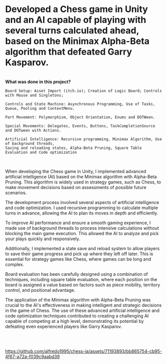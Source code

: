 # Developed a Chess game in Unity and an AI capable of playing with several turns calculated ahead, based on the Minimax Alpha-Beta algorithm that defeated Garry Kasparov.

<br>
<b> What was done in this project? </b>
</br>

    Board Setup: Asset Import (itch.io); Creation of Logic Board; Controls with Mouse and Singletons;

    Controls and State Machine: Asynchronous Programming, Use of Tasks, Queue, Pooling and ContextMenu.

    Part Movement: Polymorphism, Object Orientation, Enums and DOTWeen.

    Special Movements: Delegates, Events, Buttons, TaskCompletionSource and DOTween with Actions.

    Artificial Intelligence: Recursive programming, Minimax Algorithm, Use of background threads, 
    Saving and reloading states, Alpha-Beta Pruning, Square Table Evaluation and Code optimization 

<br>

When developing the Chess game in Unity, I implemented advanced artificial intelligence (AI) based on the Minimax algorithm with Alpha-Beta Pruning. This algorithm is widely used in strategy games, such as Chess, to make movement decisions based on assessments of possible future scenarios.

The development process involved several aspects of artificial intelligence and code optimization. I used recursive programming to calculate multiple turns in advance, allowing the AI to plan its moves in depth and efficiently.

To improve AI performance and ensure a smooth gaming experience, I made use of background threads to process intensive calculations without blocking the main game execution. This allowed the AI to analyze and pick your plays quickly and responsively.

Additionally, I implemented a state save and reload system to allow players to save their game progress and pick up where they left off later. This is essential for strategy games like Chess, where games can be long and complex.

Board evaluation has been carefully designed using a combination of techniques, including square table evaluation, where each position on the board is assigned a value based on factors such as piece mobility, territory control, and positional advantage.

The application of the Minimax algorithm with Alpha-Beta Pruning was crucial to the AI's effectiveness in making intelligent and strategic decisions in the game of Chess. The use of these advanced artificial intelligence and code optimization techniques contributed to creating a challenging AI capable of competing at a high level, demonstrating its potential by defeating even experienced players like Garry Kasparov.

<br> </br>

https://github.com/alfredo1995/chess-ia/assets/71193893/bb865754-cb95-4f67-a72a-f039c9aabd39

